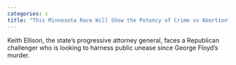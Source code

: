 ```yaml
---
categories: c
title: "This Minnesota Race Will Show the Potency of Crime vs Abortion"
---
```

Keith Ellison, the state’s progressive attorney general, faces a Republican challenger who is looking to harness public unease since George Floyd’s murder.